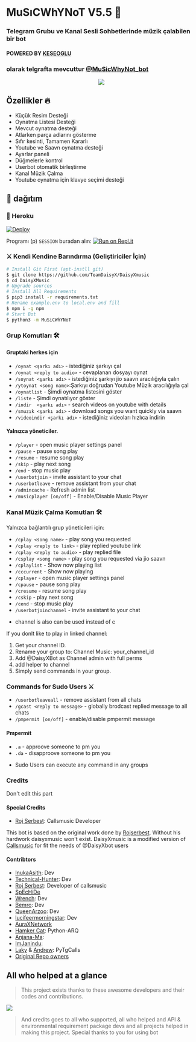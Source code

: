 <h1 align="centre">MuSıCWhYNoT V5.5 🎵</h1> 

### Telegram Grubu ve Kanal Sesli Sohbetlerinde müzik çalabilen bir bot
#### POWERED BY [KESEOGLU](https://https://gist.github.com/keseoglu)
### olarak telgrafta mevcuttur [@MuSicWhyNot_bot](https://t.me/daisyxbot)

<p align="center">
  <img src="https://telegra.ph/file/dd04b1968f1bc1169d162.jpg">
</p>

<h2> Özellikler 🔥 </h2>

- Küçük Resim Desteği
- Oynatma Listesi Desteği
- Mevcut oynatma desteği
- Atlarken parça adlarını gösterme
- Sıfır kesinti, Tamamen Kararlı
- Youtube ve Saavn oynatma desteği
- Ayarlar paneli
- Düğmelerle kontrol
- Userbot otomatik birleştirme
- Kanal Müzik Çalma
- Youtube oynatma için klavye seçimi desteği

## 🚀 dağıtım

### 💜 Heroku

[![Deploy](https://www.herokucdn.com/deploy/button.svg)](https://heroku.com/deploy?template=https://github.com/TeamDaisyX/DaisyXMusic/tree/Py-Tgcalls)

Programı (p)  `SESSION` buradan alın:
[![Run on Repl.it](https://repl.it/badge/github/SpEcHiDe/GenerateStringSession)](https://repl.it/@SpEcHiDe/GenerateStringSession)

### ⚔ Kendi Kendine Barındırma (Geliştiriciler İçin)
```sh
# Install Git First (apt-instll git)
$ git clone https://github.com/TeamDaisyX/DaisyXmusic
$ cd DaisyXMusic
# Upgrade sources
# Install All Requirements 
$ pip3 install -r requirements.txt
# Rename example.env to local.env and fill
$ npm i -g npm
# Start Bot 
$ python3 -m MuSıCWhYNoT
```

### Grup Komutları 🛠
#### Gruptaki herkes için


- `/oynat <şarkı adı>` - istediğiniz şarkıyı çal
- `/oynat <reply to audio>` - cevaplanan dosyayı oynat
- `/soynat <şarkı adı>` - istediğiniz şarkıyı jio saavn aracılığıyla çalın
- `/ytoynat <song name>`:Şarkıyı doğrudan Youtube Müzik aracılığıyla çal
- `/oynatlist` -  Şimdi oynatma listesini göster
- `/liste` -  Şimdi oynatılıyor göster
- `/indir  <şarkı adı>` - search videos on youtube with details
- `/smuzık <şarkı adı>` - download songs you want quickly via saavn
- `/videoindir <şarkı adı>` - istediğiniz videoları hızlıca indirin

#### Yalnızca yöneticiler.
- `/player` - open music player settings panel
- `/pause` - pause song play
- `/resume` - resume song play
- `/skip` - play next song
- `/end` - stop music play
- `/userbotjoin` - invite assistant to your chat
- `/userbotleave` - remove assistant from your chat
- `/admincache` - Refresh admin list
- `/musicplayer [on/off]` - Enable/Disable Music Player

### Kanal Müzik Çalma Komutları 🛠
Yalnızca bağlantılı grup yöneticileri için:
- `/cplay <song name>` - play song you requested
- `/cplay <reply to link>` - play replied youtube link
- `/cplay <reply to audio>` - play replied file
- `/csplay <song name>` - play song you requested via jio saavn
- `/cplaylist` - Show now playing list
- `/cccurrent` - Show now playing
- `/cplayer` - open music player settings panel
- `/cpause` - pause song play
- `/cresume` - resume song play
- `/cskip` - play next song
- `/cend` - stop music play
- `/userbotjoinchannel` - invite assistant to your chat
* channel is also can be used instead of c

If you donlt like to play in linked channel:
 1. Get your channel ID.
 2. Rename your group to: Channel Music: your_channel_id
 3. Add @DaisyXBot as Channel admin with full perms
 4. add helper to channel
 5. Simply send commands in your group.

### Commands for Sudo Users ⚔️
- `/userbotleaveall` - remove assistant from all chats
- `/gcast <reply to message>` - globally brodcast replied message to all chats
- `/pmpermit [on/off]` - enable/disable pmpermit message

#### Pmpermit
- `.a` - approove someone to pm you
- `.da` - disapproove someone to pm you
+ Sudo Users can execute any command in any groups

### Credits
Don't edit this part

#### Special Credits
- [Roj Serbest](http://github.com/rojserbest): Callsmusic Developer

This bot is based on the original work done by [Rojserbest](http://github.com/rojserbest). Without his hardwork daisyxmusic won't exist. 
DaisyXmusic is a modified version of [Callsmusic](https://github.com/callsmusic/callsmusic) for fit the needs of @DaisyXbot users

#### Contribtors
- [InukaAsith](https://github.com/InukaAsith): Dev
- [Technical-Hunter](https://github.com/Technical-Hunter): Dev
- [Roj Serbest](http://github.com/rojserbest): Developer of callsmusic 
- [SpEcHiDe](https://github.com/SpEcHiDe/)
- [Wrench](https://github.com/EverythingSuckz/): Dev
- [Bemro](https://github.com/bemroofficial): Dev
- [QueenArzoo](https://github.com/QueenArzoo): Dev
- [lucifeermorningstar](https://github.com/lucifeermorningstar): Dev
- [AuraXNetwork](https://github.com/AuraXNetwork/AuraXMusicBot)
- [Hamker Cat](https://github.com/thehamkercat): Python-ARQ
- [Anjana-Ma](https://github.com/Anjana-Ma): 
- [ImJanindu](https://github.com/ImJanindu): 
- [Laky](https://github.com/Laky-64) & [Andrew](https://github.com/AndrewLaneX): PyTgCalls
- [Original Repo owners](https://github.com/CallsMusic/CallsMusic)

## All who helped at a glance 

> This project exists thanks to these awesome developers and their codes and contributions.

<a href="https://github.com/TeamDaisyX/DaisyXmusic/graphs/contributors"><img src="https://opencollective.com/teamdaisyxdaisy/contributors.svg?width=890&button=false" /></a>

> And credits goes to all who supported, all who helped and API & environmental requirement package devs and all projects helped in making this project.
> Special thanks to you for using bot
